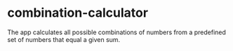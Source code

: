 # combination-calculator
The app calculates all possible combinations of numbers from a predefined set of numbers that equal a given sum.
